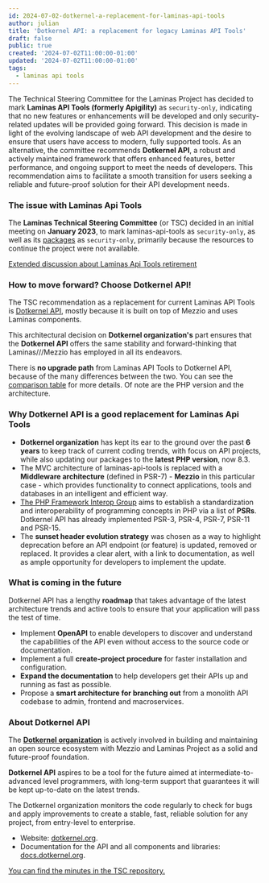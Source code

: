 ```yaml
---
id: 2024-07-02-dotkernel-a-replacement-for-laminas-api-tools
author: julian
title: 'Dotkernel API: a replacement for legacy Laminas API Tools'
draft: false
public: true
created: '2024-07-02T11:00:00-01:00'
updated: '2024-07-02T11:00:00-01:00'
tags:
  - laminas api tools
---
```


The Technical Steering Committee for the Laminas Project has decided to mark **Laminas API Tools (formerly Apigility)**
as `security-only`, indicating that no new features or enhancements will be developed and only security-related updates
will be provided going forward. This decision is made in light of the evolving landscape of web API development and the
desire to ensure that users have access to modern, fully supported tools. As an alternative, the committee recommends
**Dotkernel API**, a robust and actively maintained framework that offers enhanced features, better performance, and
ongoing support to meet the needs of developers. This recommendation aims to facilitate a smooth transition for users
seeking a reliable and future-proof solution for their API development needs.

<!--- EXTENDED -->

### The issue with Laminas Api Tools

The **Laminas Technical Steering Committee** (or TSC)  decided in an initial meeting on **January 2023**, to mark
laminas-api-tools as `security-only`, as well as its [packages](https://github.com/orgs/laminas-api-tools/repositories)
as `security-only`, primarily because the resources to continue the project were not available.

[Extended discussion about Laminas Api Tools retirement](https://github.com/laminas/technical-steering-committee/blob/main/meetings/minutes/2023-01-09-TSC-Minutes.md)

### How to move forward? Choose Dotkernel API!

The TSC recommendation as a replacement for current Laminas API Tools is [Dotkernel API](https://www.dotkernel.org/),
mostly because it is built on top of Mezzio and uses Laminas components.

This architectural decision on **Dotkernel organization's** part ensures that the **Dotkernel API** offers the same
stability and forward-thinking that Laminas///Mezzio has employed in all its endeavors.

There is **no upgrade path** from Laminas API Tools to Dotkernel API, because of the many differences between the two.
You can see the [comparison table](https://www.dotkernel.com/dotkernel-api/dotkernel-api-versus-laminas-api-tools/) for
more details. Of note are the PHP version and the architecture.

### Why Dotkernel API is a good replacement for Laminas Api Tools

- **Dotkernel organization** has kept its ear to the ground over the past **6 years** to keep track of current coding
  trends, with focus on API projects, while also updating our packages to the **latest PHP version**, now 8.3.
- The MVC architecture of laminas-api-tools is replaced with a **Middleware architecture** (defined in PSR-7) -
  **Mezzio** in this particular case - which provides functionality to connect applications, tools and databases in an
  intelligent and efficient way.
- [The PHP Framework Interop Group](https://www.php-fig.org/) aims to establish a standardization and interoperability
  of programming concepts in PHP via a list of **PSRs**. Dotkernel API has already implemented PSR-3, PSR-4, PSR-7,
  PSR-11 and PSR-15.
- The **sunset header evolution strategy** was chosen as a way to highlight deprecation before an API endpoint
  (or feature) is updated, removed or replaced. It provides a clear alert, with a link to documentation, as well as
  ample opportunity for developers to implement the update.

### What is coming in the future

Dotkernel API has a lengthy **roadmap** that takes advantage of the latest architecture trends and active tools to
ensure that your application will pass the test of time.

- Implement **OpenAPI** to enable developers to discover and understand the capabilities of the API even without access
  to the source code or documentation.
- Implement a full **create-project procedure** for faster installation and configuration.
- **Expand the documentation** to help developers get their APIs up and running as fast as possible.
- Propose a **smart architecture for branching out** from a monolith API codebase to admin, frontend and macroservices.

### About Dotkernel API

The [**Dotkernel organization**](https://www.dotkernel.com) is actively involved in building and maintaining an open
source ecosystem with Mezzio and
Laminas Project as a solid and future-proof foundation.

**Dotkernel API** aspires to be a tool for the future aimed at intermediate-to-advanced level programmers, with
long-term support that guarantees it will be kept up-to-date on the latest trends.

The Dotkernel organization monitors the code regularly to check for bugs and apply improvements to create a stable,
fast, reliable solution for any project, from entry-level to enterprise.

- Website: [dotkernel.org](https://www.dotkernel.org/).
- Documentation for the API and all components and libraries: [docs.dotkernel.org](https://docs.dotkernel.org/).

[You can find the minutes in the TSC repository.](https://github.com/laminas/technical-steering-committee/blob/main/meetings/minutes/2024-05-06-TSC-Minutes.md)

